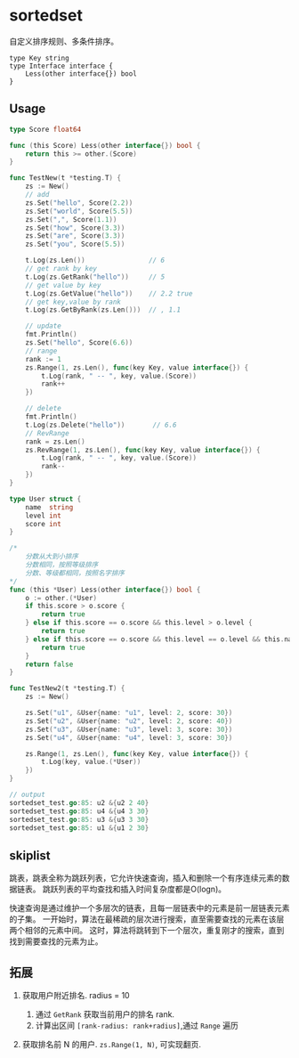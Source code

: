 # sortedset

自定义排序规则、多条件排序。

```
type Key string
type Interface interface {
	Less(other interface{}) bool
}
```

## Usage

```go
type Score float64

func (this Score) Less(other interface{}) bool {
	return this >= other.(Score)
}

func TestNew(t *testing.T) {
	zs := New()
	// add
	zs.Set("hello", Score(2.2))
	zs.Set("world", Score(5.5))
	zs.Set(",", Score(1.1))
	zs.Set("how", Score(3.3))
	zs.Set("are", Score(3.3))
	zs.Set("you", Score(5.5))

	t.Log(zs.Len())                // 6
	// get rank by key
	t.Log(zs.GetRank("hello"))     // 5
	// get value by key 
	t.Log(zs.GetValue("hello"))    // 2.2 true  
	// get key,value by rank
	t.Log(zs.GetByRank(zs.Len()))  // , 1.1

	// update
	fmt.Println()
	zs.Set("hello", Score(6.6))
	// range
	rank := 1
	zs.Range(1, zs.Len(), func(key Key, value interface{}) {
		t.Log(rank, " -- ", key, value.(Score))
		rank++
	})

	// delete
	fmt.Println()
	t.Log(zs.Delete("hello"))       // 6.6
	// RevRange
	rank = zs.Len()
	zs.RevRange(1, zs.Len(), func(key Key, value interface{}) {
		t.Log(rank, " -- ", key, value.(Score))
		rank--
	})
}
```
```go
type User struct {
	name  string
	level int
	score int
}

/*
	分数从大到小排序
	分数相同，按照等级排序
	分数、等级都相同，按照名字排序
*/
func (this *User) Less(other interface{}) bool {
	o := other.(*User)
	if this.score > o.score {
		return true
	} else if this.score == o.score && this.level > o.level {
		return true
	} else if this.score == o.score && this.level == o.level && this.name > o.name {
		return true
	}
	return false
}

func TestNew2(t *testing.T) {
	zs := New()

	zs.Set("u1", &User{name: "u1", level: 2, score: 30})
	zs.Set("u2", &User{name: "u2", level: 2, score: 40})
	zs.Set("u3", &User{name: "u3", level: 3, score: 30})
	zs.Set("u4", &User{name: "u4", level: 3, score: 30})

	zs.Range(1, zs.Len(), func(key Key, value interface{}) {
		t.Log(key, value.(*User))
	})
}

// output
sortedset_test.go:85: u2 &{u2 2 40}
sortedset_test.go:85: u4 &{u4 3 30}
sortedset_test.go:85: u3 &{u3 3 30}
sortedset_test.go:85: u1 &{u1 2 30}
```


## skiplist

跳表，跳表全称为跳跃列表，它允许快速查询，插入和删除一个有序连续元素的数据链表。
跳跃列表的平均查找和插入时间复杂度都是O(logn)。

快速查询是通过维护一个多层次的链表，且每一层链表中的元素是前一层链表元素的子集。
一开始时，算法在最稀疏的层次进行搜索，直至需要查找的元素在该层两个相邻的元素中间。
这时，算法将跳转到下一个层次，重复刚才的搜索，直到找到需要查找的元素为止。

## 拓展

1. 获取用户附近排名. radius = 10
    1) 通过 `GetRank` 获取当前用户的排名 rank.
    2) 计算出区间 `[rank-radius: rank+radius]`,通过 `Range` 遍历
    
2. 获取排名前 N 的用户. `zs.Range(1, N)`, 可实现翻页.
    
